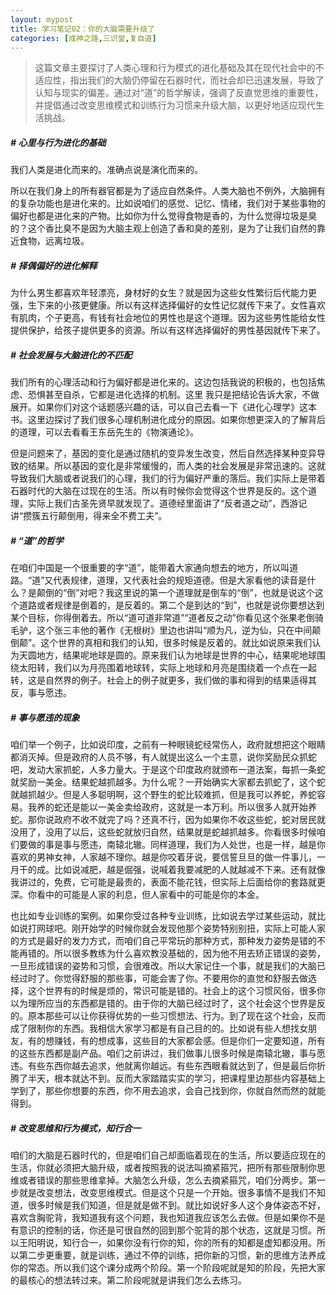 ```yaml
---
layout: mypost 
title: 学习笔记02：你的大脑需要升级了
categories: [成神之路,三识堂,复自道]
---
```

> 这篇文章主要探讨了人类心理和行为模式的进化基础及其在现代社会中的不适应性，指出我们的大脑仍停留在石器时代，而社会却已迅速发展，导致了认知与现实的偏差。通过对“道”的哲学解读，强调了反直觉思维的重要性，并提倡通过改变思维模式和训练行为习惯来升级大脑，以更好地适应现代生活挑战。

##### # 心里与行为进化的基础

我们人类是进化而来的。准确点说是演化而来的。

所以在我们身上的所有器官都是为了适应自然条件。人类大脑也不例外，大脑拥有的复杂功能也是进化来的。比如说咱们的感觉、记忆、情绪，我们对于某些事物的偏好也都是进化来的产物。比如你为什么觉得食物是香的，为什么觉得垃圾是臭的？这个香比臭不是因为大脑主观上创造了香和臭的差别，是为了让我们自然的靠近食物，远离垃圾。

##### # **择偶偏好的进化解释**

为什么男生都喜欢年轻漂亮，身材好的女生？就是因为这些女性繁衍后代能力更强，生下来的小孩更健康。所以有这样选择偏好的女性记忆就传下来了。女性喜欢有肌肉，个子更高，有钱有社会地位的男性也是这个道理。因为这些男性能给女性提供保护，给孩子提供更多的资源。所以有这样选择偏好的男性基因就传下来了。

##### # 社会发展与大脑进化的不匹配

我们所有的心理活动和行为偏好都是进化来的。这边包括我说的积极的，也包括焦虑、恐惧甚至自杀，它都是进化选择的机制。这里 我只是把结论告诉大家，不做展开。如果你们对这个话题感兴趣的话，可以自己去看一下《进化心理学》这本书。这里边探讨了我们很多心理机制进化成分的原因。如果你想更深入的了解背后的道理，可以去看看王东岳先生的《物演通论》。

但是问题来了，基因的变化是通过随机的变异发生改变，然后自然选择某种变异导致的结果。所以基因的变化是非常缓慢的，而人类的社会发展是非常迅速的。这就导致我们大脑或者说我们的心理，我们的行为偏好严重的落后。我们实际上是带着石器时代的大脑在过现在的生活。所以有时候你会觉得这个世界是反的。这个道理，实际上我们古圣先贤早就发现了。道德经里面讲了“反者道之动”，西游记讲“攒簇五行颠倒用，得来全不费工夫”。

##### # “道”的哲学
在咱们中国是一个很重要的字“道”，能带着大家通向想去的地方，所以叫道路。“道”又代表规律，道理，又代表社会的规矩道德。但是大家看他的读音是什么？是颠倒的“倒”对吧？我这里说的第一个道理就是倒车的“倒”，也就是说这个这个道路或者规律是倒着的，是反着的。第二个是到达的“到”，也就是说你要想达到某个目标，你得倒着去。所以“道可道非常道”“道者反之动”你看见这个张果老倒骑毛驴，这个张三丰他的著作《无根树》里边也讲叫“顺为凡，逆为仙，只在中间颠倒颠”。这个世界的真相和我们的认知，很多时候是反着的。就比如说原来我们认为天圆地方，结果呢地球是圆的。原来我们认为地球是世界的中心，结果呢地球围绕太阳转，我们以为月亮围着地球转，实际上地球和月亮是围绕着一个点在一起转，这是自然界的例子。社会上的例子就更多，我们做的事和得到的结果适得其反，事与愿违。

##### # 事与愿违的现象

咱们举一个例子，比如说印度，之前有一种眼镜蛇经常伤人，政府就想把这个眼睛都消灭掉。但是政府的人员不够，有人就提出这么一个主意，说你奖励民众抓蛇吧，发动大家抓蛇，人多力量大。于是这个印度政府就颁布一道法案，每抓一条蛇就奖励一美金。结果蛇越抓越多。为什么呢？一开始确实大家都去抓蛇了，这个蛇就越抓越少。但是人多聪明啊，这个野生的蛇比较难抓，但是我可以养蛇，养蛇容易。我养的蛇还是能以一美金卖给政府，这就是一本万利。所以很多人就开始养蛇。那你说政府不收不就完了吗？还真不行，因为如果你不收这些蛇，蛇对居民就没用了，没用了以后，这些蛇就放归自然，结果就是蛇越抓越多。你看很多时候咱们要做的事是事与愿违，南辕北辙。同样道理，我们为人处世，也是一样，越是你喜欢的男神女神，人家越不理你。越是你咬着牙说，要信誓旦旦的做一件事儿，一月干的成。比如说减肥，越是倔强，说喊着我要减肥的人就越减不下来。还有就像我讲过的，免费，它可能是最贵的，表面不能花钱，但实际上后面给你的套路就更深。你看中的可能是人家的利息，但人家看中的可能是你的本金。

也比如专业训练的案例。如果你受过各种专业训练，比如说去学过某些运动，就比如说打网球吧。刚开始学的时候你就会发现他那个姿势特别别扭，实际上可能人家的方式是最好的发力方式，而咱们自己平常玩的那种方式，那种发力姿势是错的不能再错的。所以很多教练为什么喜欢教没基础的，因为他不用去矫正错误的姿势，一旦形成错误的姿势和习惯，会很难改。所以大家记住一个事，就是我们的大脑已经过时了。你觉得舒服的那些事，可能会害了你。不要用你的直觉和舒服去做选择，这个世界有的时候是烦的，常识可能是错的。社会上的这个习惯风俗，很多你以为理所应当的东西都是错的。由于你的大脑已经过时了，这个社会这个世界是反的。原本那些可以让你获得优势的一些习惯想法、行为。到了现在这个社会，反而成了限制你的东西。我相信大家学习都是有自己目的的。比如说有些人想找女朋友，有的想赚钱，有的想成事，这些目的大家都会感。但是你们一定要知道，所有的这些东西都是副产品。咱们之前讲过，我们做事儿很多时候是南辕北辙，事与愿违。有些东西你越去追求，他就离你越远。有些东西眼看就达到了，但是最后你折腾了半天，根本就达不到。反而大家踏踏实实的学习，把课程里边那些内容基础上学到了，那些你想要的东西，你不用去追求，会自己找到你，你就自然而然的就能得到。

##### # 改变思维和行为模式，知行合一

咱们的大脑是石器时代的，但是咱们自己却面临着现在的生活，所以要适应现在的生活，你就必须把大脑升级，或者按照我的说法叫摘紧箍咒，把所有那些限制你思维或者错误的那些思维拿掉。大脑怎么升级，怎么去摘紧箍咒，咱们分两步。第一步就是改变想法，改变思维模式。但是这个只是一个开始。很多事情不是我们不知道，很多时候是我们知道，但是就是做不到。就比如说好多人这个身体姿态不好，喜欢含胸驼背，我知道我有这个问题，我也知道我应该怎么去做。但是如果你不是有意识的控制的话，你还是可很自然的回到那个驼背的那个状态，这就是习惯。所以王阳明说，知行合一，如果你没有行你的知，你的所有的知都是虚知都没用。所以第二步更重要，就是训练，通过不停的训练，把你新的习惯，新的思维方法养成你的常态。所以我们这个课分成两个阶段。第一个阶段呢就是知的阶段，先把大家的最核心的想法转过来。第二阶段呢就是讲我们怎么去练习。
